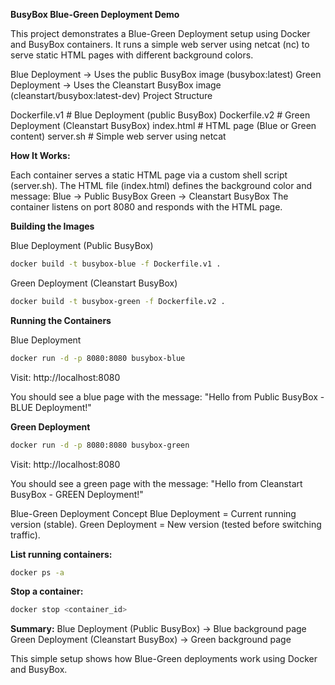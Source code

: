 **BusyBox Blue-Green Deployment Demo**

This project demonstrates a Blue-Green Deployment setup using Docker and BusyBox containers.
It runs a simple web server using netcat (nc) to serve static HTML pages with different background colors.

Blue Deployment → Uses the public BusyBox image (busybox:latest)
Green Deployment → Uses the Cleanstart BusyBox image (cleanstart/busybox:latest-dev)
Project Structure


Dockerfile.v1      # Blue Deployment (public BusyBox)
Dockerfile.v2      # Green Deployment (Cleanstart BusyBox)
index.html         # HTML page (Blue or Green content)
server.sh          # Simple web server using netcat


**How It Works:**

Each container serves a static HTML page via a custom shell script (server.sh).
The HTML file (index.html) defines the background color and message:
Blue → Public BusyBox
Green → Cleanstart BusyBox
The container listens on port 8080 and responds with the HTML page.

**Building the Images**

Blue Deployment (Public BusyBox)
```bash
docker build -t busybox-blue -f Dockerfile.v1 .
```

Green Deployment (Cleanstart BusyBox)
```bash
docker build -t busybox-green -f Dockerfile.v2 .
```

**Running the Containers**

Blue Deployment
```bash
docker run -d -p 8080:8080 busybox-blue
```

Visit: http://localhost:8080

You should see a blue page with the message:
"Hello from Public BusyBox - BLUE Deployment!"

**Green Deployment**
```bash
docker run -d -p 8080:8080 busybox-green
```

Visit: http://localhost:8080

You should see a green page with the message:
"Hello from Cleanstart BusyBox - GREEN Deployment!"

Blue-Green Deployment Concept
Blue Deployment = Current running version (stable).
Green Deployment = New version (tested before switching traffic).


**List running containers:**

```bash
docker ps -a
```

**Stop a container:**

```bash
docker stop <container_id>
```

**Summary:**
Blue Deployment (Public BusyBox) → Blue background page
Green Deployment (Cleanstart BusyBox) → Green background page

This simple setup shows how Blue-Green deployments work using Docker and BusyBox.